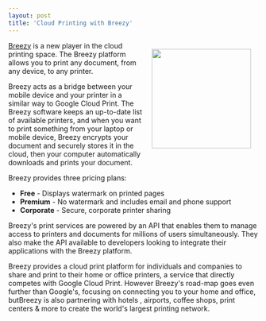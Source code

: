 ```yaml
---
layout: post
title: 'Cloud Printing with Breezy'
---
```

<a title="Breezy" href="http://breezy.com/"><img style="padding: 15px;" src="http://kinlane-productions.s3.amazonaws.com/mimeo/breezy/Breezy-Cloud-Printing.png" alt="" width="200" align="right" /></a><p></p>
<a title="Breezy" href="http://breezy.com/">Breezy</a> is a new player in the cloud printing space. The Breezy platform allows you to print any document, from any device, to any printer.<p></p>
Breezy acts as a bridge between your mobile device and your printer in a similar way to Google Cloud Print. The Breezy software keeps an up-to-date list of available printers, and when you want to print something from your laptop or mobile device, Breezy encrypts your document and securely stores it in the cloud, then your computer automatically downloads and prints your document.<p></p>
Breezy provides three pricing plans:
<ul class="blue">
	<li><strong>Free</strong> - Displays watermark on printed pages</li>
	<li><strong>Premium</strong> - No watermark and includes email and phone support</li>
	<li><strong>Corporate</strong> - Secure, corporate printer sharing</li>
</ul>
Breezy's print services are powered by an API that enables them to manage access to printers and documents for millions of users simultaneously. They also make the API available to developers looking to integrate their applications with the Breezy platform.<p></p>
Breezy provides a cloud print platform for individuals and companies to share and print to their home or office printers, a service that directly competes with Google Cloud Print. However Breezy's road-map goes even further than Google's, focusing on connecting you to your home and office, butBreezy is also partnering with hotels , airports, coffee shops, print centers &amp; more to create the world's largest printing network.
